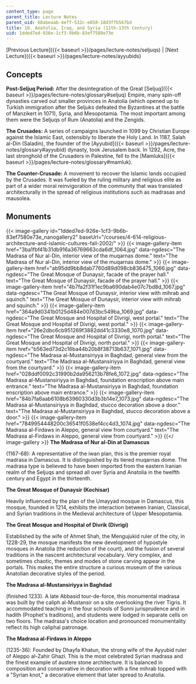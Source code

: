 ```yaml
---
content_type: page
parent_title: Lecture Notes
parent_uid: 68abeaab-4eff-532c-e858-18d3ffb567bd
title: 10. Anatolia, Iraq, and Syria (11th-13th Century)
uid: 1dded7ed-926e-1cf3-9b6b-83ef7580e73e
---
```


[Previous Lecture]({{< baseurl >}}/pages/lecture-notes/seljuqs) | [Next Lecture]({{< baseurl >}}/pages/lecture-notes/ayyubids)

Concepts
--------

**Post-Seljuq Period:** After the desintegration of the Great [Seljuq]({{< baseurl >}}/pages/lecture-notes/glossary#seljuq) Empire, many spin-off dynasties carved out smaller provinces in Anatolia (which opened up to Turkish immigration after the Seljuks defeated the Byzantines at the battle of Manzikert in 1071), Syria, and Mesopotamia. The most important among them were the Seljuqs of Rum (Anatolia) and the Zengids.

**The Crusades:** A series of campaigns launched in 1099 by Christian Europe against the Islamic East, ostensibly to liberate the Holy Land. In 1187, Salah al-Din (Saladin), the founder of the [Ayyubid]({{< baseurl >}}/pages/lecture-notes/glossary#ayyubid) dynasty, took Jerusalem back. In 1292, Acre, the last stronghold of the Crusaders in Palestine, fell to the [Mamluks]({{< baseurl >}}/pages/lecture-notes/glossary#mamluk).

**The Counter-Crusade:** A movement to recover the Islamic lands occupied by the Crusades. It was fueled by the ruling military and religious elite as part of a wider moral reinvigoration of the community that was translated architecturally in the spread of religious institutions such as madrasas and mausolea.

Monuments
---------
{{< image-gallery id="1dded7ed-926e-1cf3-9b6b-83ef7580e73e_nanogallery2" baseUrl="/courses/4-614-religious-architecture-and-islamic-cultures-fall-2002/" >}}
{{< image-gallery-item href="3ba1fbf41b31db916a36769663cda6df_1064.jpg" data-ngdesc="The Madrasa of Nur al-Din, interior view of the muqarnas dome." text="The Madrasa of Nur al-Din, interior view of the muqarnas dome." >}}
{{< image-gallery-item href="ab95dd9bb8dab7760d89d098cb836475_1066.jpg" data-ngdesc="The Great Mosque of Dunaysir, facade of the prayer hall." text="The Great Mosque of Dunaysir, facade of the prayer hall." >}}
{{< image-gallery-item href="4b7fa2f31f1ec9ba690dab4e07c7bd8d_1067.jpg" data-ngdesc="The Great Mosque of Dunaysir, interior view with mihrab and squinch." text="The Great Mosque of Dunaysir, interior view with mihrab and squinch." >}}
{{< image-gallery-item href="364a9d0341b0125d484e007d3bc549ba_1069.jpg" data-ngdesc="The Great Mosque and Hospital of Divrigi, west portal." text="The Great Mosque and Hospital of Divrigi, west portal." >}}
{{< image-gallery-item href="26e2dbc6cb951269f3882dd41c3330e8_1070.jpg" data-ngdesc="The Great Mosque and Hospital of Divrigi, north portal." text="The Great Mosque and Hospital of Divrigi, north portal." >}}
{{< image-gallery-item href="b563ed73d2c16ba44b20b8f38713b637_1071.jpg" data-ngdesc="The Madrasa al-Mustansiriyya in Baghdad, general view from the courtyard." text="The Madrasa al-Mustansiriyya in Baghdad, general view from the courtyard." >}}
{{< image-gallery-item href="028ddf0092c31990b2da956213b78fe6_1072.jpg" data-ngdesc="The Madrasa al-Mustansiriyya in Baghdad, foundation enscription above main entrance." text="The Madrasa al-Mustansiriyya in Baghdad, foundation enscription above main entrance." >}}
{{< image-gallery-item href="84b7fa6aab6108b63960330d3b3b14e7_1073.jpg" data-ngdesc="The Madrasa al-Mustansiriyya in Baghdad, stucco decoration above a door." text="The Madrasa al-Mustansiriyya in Baghdad, stucco decoration above a door." >}}
{{< image-gallery-item href="7849954448200c36541f0538ef4cc4d3_1074.jpg" data-ngdesc="The Madrasa al-Firdaws in Aleppo, general view from courtyard." text="The Madrasa al-Firdaws in Aleppo, general view from courtyard." >}}
{{</ image-gallery >}}
**The Madrasa of Nur al-Din at Damascus**

(1167-68): A representative of the iwan plan, this is the premier royal madrasa in Damascus. It is distinguished by its tiered muqarnas dome. The madrasa type is believed to have been imported from the eastern Iranian realm of the Seljuqs and spread all over Syria and Anatolia in the twelfth century and Egypt in the thirteenth.

**The Great Mosque of Dunaysir (Kochisar)**

Heavily influenced by the plan of the Umayyad mosque in Damascus, this mosque, founded in 1214, exhibits the interaction between Iranian, Classical, and Syrian traditions in the Medieval architecture of Upper Mesopotamia.

**The Great Mosque and Hospital of Divrik (Divrigi)**

Established by the wife of Ahmet Shah, the Mengujukid ruler of the city, in 1228-29, the mosque manifests the new development of hypostyle mosques in Anatolia (the reduction of the court), and the fusion of several traditions in the nascent architectural vocabulary. Very complex, and sometimes chaotic, themes and modes of stone carving appear in the portals. This makes the entire structure a curious museum of the various Anatolian decorative styles of the period.

**The Madrasa al-Mustansiriyya in Baghdad**

(finished 1233). A late Abbasid tour-de-force, this monumental madrasa was built by the caliph al-Mustansir on a site overlooking the river Tigris. It accommodated teaching in the four schools of Sunni jurisprudence and in hadith (Prophet's traditions), and students were lodged in separate cells on two floors. The madrasa's choice location and pronounced monumentality reflect its high caliphal patronage.

**The Madrasa al-Firdaws in Aleppo**

(1235-36): Founded by Dhayfa Khatun, the strong wife of the Ayyubid ruler of Aleppo al-Zahir Ghazi. This is the most celebrated Syrian madrasa and the finest example of austere stone architecture. It is balanced in composition and conservative in decoration with a fine mihrab topped with a "Syrian knot," a decorative element that later spread to Anatolia.